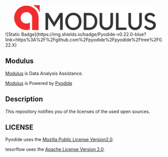 <div align="center">
  <a href="https://fcts-mod.com/">
  <img src="./asset/img/main_modal_Icon.svg" height="80" alt="Modulus">
  </a>
</div>
![Static Badge](https://img.shields.io/badge/Pyodide-v0.22.0-blue?link=https%3A%2F%2Fgithub.com%2Fpyodide%2Fpyodide%2Ftree%2F0.22.X)

## Modulus

[Modulus](https://fcts-mod.com/) is Data Analysis Assistance. 

[Modulus](https://fcts-mod.com/) is Powered by [Pyodide](https://github.com/pyodide/pyodide) 


## Description

This repository notifies you of the licenses of the used open sources. 

## LICENSE

Pyodide uses the [Mozilla Public License Version2.0](https://choosealicense.com/licenses/mpl-2.0/).

tesorflow uses the [Apache License Version 2.0](https://www.apache.org/licenses/LICENSE-2.0).

